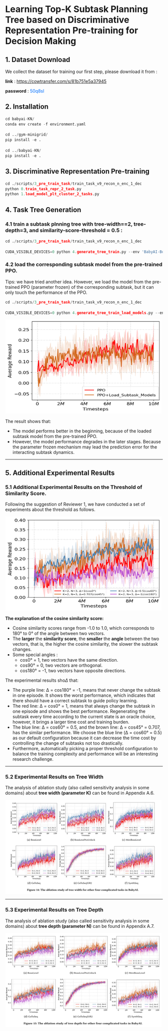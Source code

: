 
# Learning Top-K Subtask Planning Tree based on Discriminative Representation Pre-training for Decision Making

## 1. Dataset Download
We collect the dataset for training our first step, please download it from :

**link** : 
<a href="https://cowtransfer.com/s/81b751e5a37945" style="color:rgb(0,110,255);">https://cowtransfer.com/s/81b751e5a37945</a>

**password** : <font style="color:rgb(0,110,255);">50q8sl</font>

## 2. Installation

```python
cd babyai-KN/
conda env create -f environment.yaml

cd ../gym-minigrid/
pip install -e .

cd ../babyai-KN/
pip install -e . 

```


## 3. Discriminative Representation Pre-training

```python
cd ./scripts/3_pre_train_task/train_task_v9_recon_n_enc_1_dec
python 0.train_task_repr_2_task.py
python 1.load_model_plt_cluster_2_tasks.py
```


## 4. Task Tree Generation

### **4.1 train a subtask plnning tree with tree-width==2, tree-depth=3, and similarity-score-threshold = 0.5 :**

```python
cd ./scripts/3_pre_train_task/train_task_v9_recon_n_enc_1_dec

CUDA_VISIBLE_DEVICES=0 python 4.generate_tree_train.py --env 'BabyAI-BossLevel-v0' --K 2 --N 3 --sim_threshold 0.5
```

### **4.2 load the corresponding subtask model from the pre-trained PPO.**

Tips: we have tried another idea. However, we load the model from the pre-trained PPO (parameter frozen) of the corresponding subtask, but it can only touch the performance of the PPO. 


```python
cd ./scripts/3_pre_train_task/train_task_v9_recon_n_enc_1_dec

CUDA_VISIBLE_DEVICES=0 python 4.generate_tree_train_load_models.py --env 'BabyAI-BossLevel-v0' --K 2 --N 3 --sim_threshold 0.5
```

<img src="./fig/load_compare_BossLevel.png" width = "500" height = "300" >

The result shows that:
- The model performs better in the beginning, because of the loaded subtask model from the pre-trained PPO.
- However, the model performance degrades in the later stages. Because the parameter frozen mechanism may lead the prediction error for the interacting subtask dynamics.



----------------------------------------------------------------

## 5. Additional Experimental Results

### 5.1 Additional Experimental Results on the Threshold of Similarity Score.

Following the suggestion of Reviewer 1, we have conducted a set of experiments about the threshold as follows.


 <img src="./fig/threshold_compare_BossLevel.png" width = "500" height = "300" >

**The explanation of the cosine similarity score:**
- Cosine similarity scores range from -1.0 to 1.0, which corresponds to 180° to 0° of the angle between two vectors. 
- The **larger** the **similarity score**, the **smaller** the **angle** between the two vectors, that is, the higher the cosine similarity, the slower the subtask changes.
- Some special angles : 
    - cos0° = 1, two vectors have the same direction.
    - cos90° = 0, two vectors are orthogonal.
    - cos180° = -1, two vectors have opposite directions.

The experimental results sho$\Delta$ that:
- The purple line: Δ = cos180° = -1, means that never change the subtask in one episode. It shows the worst performance, which indicates that there should have a correct subtask to guide policy learning.
- The red line: Δ = cos0° = 1, means that always change the subtask in one episode and shows the best performance. Regenerating the subtask every time according to the current state is an oracle choice, however, it brings a larger time cost and training burden.
- The blue line: Δ = cos60° = 0.5, and the brown line: Δ = cos45° = 0.707, has the similar performance. We choose the blue line (Δ = cos60° = 0.5) as our default configuration because it can decrease the time cost by controlling the change of subtasks not too drastically. 
- Furthermore, automatically picking a proper threshold configuration to balance the training complexity and performance will be an interesting research challenge.

------------------------------

### 5.2 Experimental Results on Tree Width

The analysis of ablation study (also called sensitivity analysis in some domains) about **tree width (parameter K)** can be found in Appendix A.6.

 <img src="./fig/K-compare.jpeg" width = "500" height = "300" >


------------------------------

### 5.3 Experimental Results on Tree Depth

The analysis of ablation study (also called sensitivity analysis in some domains) about **tree depth (parameter N)** can be found in Appendix A.7.

 <img src="./fig/N-compare.jpeg" width = "500" height = "300" >
 











